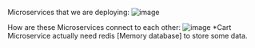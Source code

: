 Microservices that we are deploying:
![image](https://github.com/vjdbj/microservices-demo/assets/83549768/7db65656-e995-4681-b773-c912c1390f0d)

How are these Microservices connect to each other:
![image](https://github.com/vjdbj/microservices-demo/assets/83549768/9e40989e-e0c1-48a3-9418-be4ac8d1fff0)
*Cart Microservice actually need redis [Memory database] to store some data.   

